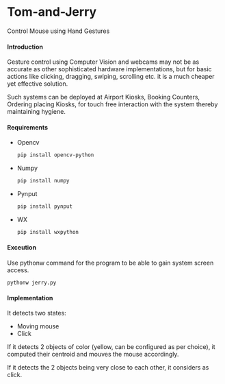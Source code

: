# Tom-and-Jerry

Control Mouse using Hand Gestures

#### Introduction

Gesture control using Computer Vision and webcams may not be as accurate as other sophisticated hardware implementations, but for basic actions like clicking, dragging, swiping, scrolling etc. it is a much cheaper yet effective solution.

Such systems can be deployed at Airport Kiosks, Booking Counters, Ordering placing Kiosks, for touch free interaction with the system thereby maintaining hygiene. 

#### Requirements

  - Opencv   
    ```bash
    pip install opencv-python
    ```
  - Numpy 
    ```bash
    pip install numpy
    ```
  - Pynput  
    ```bash
    pip install pynput
    ```
  - WX
    ```bash
    pip install wxpython
    ```
    
    
#### Exceution

Use pythonw command for the program to be able to gain system screen access.

```
pythonw jerry.py
```
    
#### Implementation

It detects two states:
  - Moving mouse
  - Click
  
If it detects 2 objects of color (yellow, can be configured as per choice), it computed their centroid and mouves the mouse accordingly.

If it detects the 2 objects being very close to each other, it considers as click.
